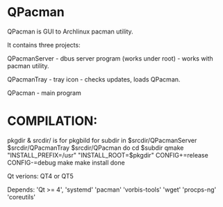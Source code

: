 # QPacman
QPacman is GUI to Archlinux pacman utility.

It contains three projects:

QPacmanServer - dbus server program (works under root) - works with pacman utility.

QPacmanTray   - tray icon - checks updates, loads QPacman.

QPacman       - main program

# COMPILATION:

pkgdir & srcdir/ is for pkgbild
for subdir in $srcdir/QPacmanServer $srcdir/QPacmanTray $srcdir/QPacman
do
cd $subdir
qmake "INSTALL_PREFIX=/usr" "INSTALL_ROOT=$pkgdir" CONFIG+=release CONFIG-=debug
make
make install
done

Qt verions: QT4 or QT5

Depends: 'Qt >= 4', 'systemd' 'pacman' 'vorbis-tools' 'wget' 'procps-ng' 'coreutils'

